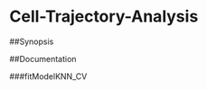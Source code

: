 Cell-Trajectory-Analysis
========================

##Synopsis

##Documentation 


###fitModelKNN_CV



